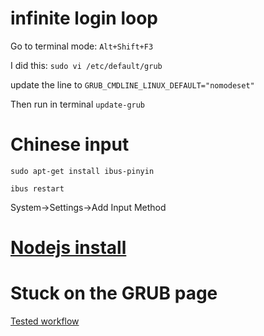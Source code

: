 # infinite login loop
Go to terminal mode:
`Alt+Shift+F3`

I did this:
`sudo vi /etc/default/grub`

update the line to
`GRUB_CMDLINE_LINUX_DEFAULT="nomodeset"`

Then run in terminal
`update-grub`

# Chinese input
`sudo apt-get install ibus-pinyin`

`ibus restart`

System->Settings->Add Input Method

# [Nodejs install](https://github.com/creationix/nvm)

# Stuck on the GRUB page
[Tested workflow](https://askubuntu.com/questions/978886/i-cant-get-out-of-grub-you-need-to-load-the-kernel-first/1002240)
